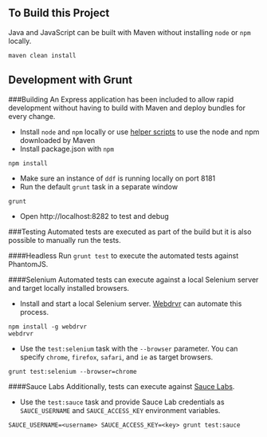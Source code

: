 
## To Build this Project

Java and JavaScript can be built with Maven without installing `node` or `npm` locally.

```
maven clean install
```

## Development with Grunt

###Building
An Express application has been included to allow rapid development without having to build with Maven and deploy bundles for every change.

* Install `node` and `npm` locally or use [helper scripts](https://github.com/eirslett/frontend-maven-plugin#helper-scripts) to use the node and npm downloaded by Maven
* Install package.json with `npm`

```
npm install
```
* Make sure an instance of `ddf` is running locally on port 8181
* Run the default `grunt` task in a separate window

```
grunt
```
* Open http://localhost:8282 to test and debug

###Testing
Automated tests are executed as part of the build but it is also possible to manually run the tests.

####Headless
Run `grunt test` to execute the automated tests against PhantomJS.

####Selenium
Automated tests can execute against a local Selenium server and target locally installed browsers.

* Install and start a local Selenium server.  [Webdrvr](https://www.npmjs.org/package/webdrvr) can automate this process.

```
npm install -g webdrvr
webdrvr
```
* Use the `test:selenium` task with the `--browser` parameter.  You can specify `chrome`, `firefox`, `safari`, and `ie` as target browsers.

```
grunt test:selenium --browser=chrome
```

####Sauce Labs
Additionally, tests can execute against [Sauce Labs](https://saucelabs.com/opensauce).

* Use the `test:sauce` task and provide Sauce Lab credentials as `SAUCE_USERNAME` and `SAUCE_ACCESS_KEY` environment variables.

```
SAUCE_USERNAME=<username> SAUCE_ACCESS_KEY=<key> grunt test:sauce
```